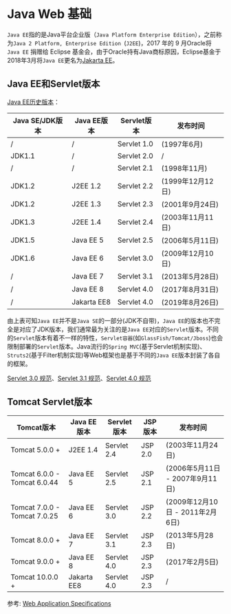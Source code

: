 # Java Web 基础

`Java EE`指的是Java平台企业版（`Java Platform Enterprise Edition`），之前称为`Java 2 Platform, Enterprise Edition `(`J2EE`)，2017 年的 9 月Oracle将`Java EE` 捐赠给 Eclipse 基金会，由于Oracle持有Java商标原因，Eclipse基金于2018年3月将`Java EE`更名为[Jakarta EE](https://jakarta.ee/)。

## Java EE和Servlet版本

[Java EE历史版本](https://zh.wikipedia.org/wiki/Java_Servlet)：

| Java SE/JDK版本 | Java EE版本 | Servlet版本 | 发布时间         |
| --------------- | ----------- | ----------- | ---------------- |
| /               | /           | Servlet 1.0 | (1997年6月)      |
| JDK1.1          | /           | Servlet 2.0 | /                |
| /               | /           | Servlet 2.1 | (1998年11月)     |
| JDK1.2          | J2EE 1.2    | Servlet 2.2 | (1999年12月12日) |
| JDK1.2          | J2EE 1.3    | Servlet 2.3 | (2001年9月24日)  |
| JDK1.3          | J2EE 1.4    | Servlet 2.4 | (2003年11月11日) |
| JDK1.5          | Java EE 5   | Servlet 2.5 | (2006年5月11日)  |
| JDK1.6          | Java EE 6   | Servlet 3.0 | (2009年12月10日) |
| /               | Java EE 7   | Servlet 3.1 | (2013年5月28日)  |
| /               | Java EE 8   | Servlet 4.0 | (2017年8月31日)  |
| /               | Jakarta EE8 | Servlet 4.0 | (2019年8月26日)  |

由上表可知`Java EE`并不是`Java SE`的一部分(JDK不自带)，`Java EE`的版本也不完全是对应了JDK版本，我们通常最为关注的是`Java EE`对应的`Servlet`版本。不同的`Servlet`版本有着不一样的特性，`Servlet容器`(如`GlassFish/Tomcat/Jboss`)也会限制部署的`Servlet`版本。Java流行的`Spring MVC`(基于Servlet机制实现)、`Struts2`(基于Filter机制实现)等Web框架也是基于不同的`Java EE`版本封装了各自的框架。

[Servlet 3.0 规范](https://download.oracle.com/otndocs/jcp/servlet-3.0-fr-eval-oth-JSpec/)、[Servlet 3.1 规范](https://download.oracle.com/otndocs/jcp/servlet-3_1-fr-eval-spec/index.html)、[Servlet 4.0 规范](https://download.oracle.com/otndocs/jcp/servlet-4-final-spec/index.html)

## Tomcat Servlet版本

| Tomcat版本                   | Java EE版本 | Servlet版本 | JSP版本 | 发布时间                        |
| ---------------------------- | ----------- | ----------- | ------- | ------------------------------- |
| Tomcat 5.0.0 +               | J2EE 1.4    | Servlet 2.4 | JSP 2.0 | (2003年11月24日)                |
| Tomcat 6.0.0 - Tomcat 6.0.44 | Java EE 5   | Servlet 2.5 | JSP 2.1 | (2006年5月11日 - 2007年9月11日) |
| Tomcat 7.0.0 - Tomcat 7.0.25 | Java EE 6   | Servlet 3.0 | JSP 2.2 | (2009年12月10日 - 2011年2月6日) |
| Tomcat 8.0.0 +               | Java EE 7   | Servlet 3.1 | JSP 2.3 | (2013年5月28日)                 |
| Tomcat 9.0.0 +               | Java EE 8   | Servlet 4.0 | JSP 2.3 | (2017年2月5日)                  |
| Tomcat 10.0.0 +              | Jakarta EE8 | Servlet 4.0 | JSP 2.3 | /                               |

参考: [Web Application Specifications](https://cwiki.apache.org/confluence/display/TOMCAT/Specifications)

